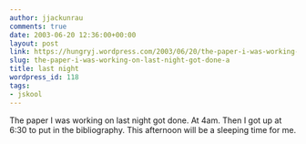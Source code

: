 ```yaml
---
author: jjackunrau
comments: true
date: 2003-06-20 12:36:00+00:00
layout: post
link: https://hungryj.wordpress.com/2003/06/20/the-paper-i-was-working-on-last-night-got-done-a/
slug: the-paper-i-was-working-on-last-night-got-done-a
title: last night
wordpress_id: 118
tags:
- jskool
---
```


The paper I was working on last night got done.  At 4am.  Then I got up at 6:30 to put in the bibliography.  This afternoon will be a sleeping time for me.
